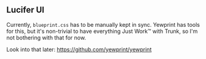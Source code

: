 ## Lucifer UI

Currently, `blueprint.css` has to be manually kept in sync.
Yewprint has tools for this, but it's non-trivial to have everything Just Work™️ with Trunk, so I'm not bothering with that for now.

Look into that later: https://github.com/yewprint/yewprint
